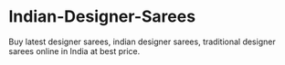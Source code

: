 Indian-Designer-Sarees
======================

Buy latest designer sarees, indian designer sarees, traditional designer sarees online in India at best price.
